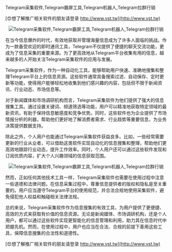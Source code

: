 Telegram采集软件,Telegram霸屏工具,Telegram机器人,Telegram拉群行销

[😍想了解推广相关软件的朋友请登录 http://www.vst.tw](http://www.vst.tw)

 <center><img src="https://vst.tw/MP4/tuiguang/png/7.png" alt="Telegram采集软件,Telegram霸屏工具,Telegram机器人,Telegram拉群行销"></center>

在当今信息爆炸的时代，有效地获取并管理海量信息成为了许多人面临的挑战。作为一款备受欢迎的即时通讯工具，Telegram不仅提供了便捷的聊天交流功能，更成为了信息采集的重要来源。为了更高效地从Telegram平台收集有用的信息，越来越多的人开始关注Telegram采集软件的应用与发展。

Telegram采集软件，作为一种自动化工具，能够帮助用户快速、准确地搜集和整理Telegram平台上的信息资源。这些软件通常具备搜索过滤、自动保存、定时更新等功能，使得用户能够轻松地收集到他们感兴趣的内容，包括但不限于新闻资讯、行业动态、市场信息等。

对于新闻媒体和市场调研机构而言，Telegram采集软件为他们提供了强大的信息搜集工具。通过设置关键词、频道筛选等功能，用户可以精准地获取特定领域的最新资讯，有助于保持信息敏感度和竞争优势。同时，这些软件也为企业提供了市场情报分析的利器，帮助他们更好地了解消费者需求、行业趋势等重要信息，为业务决策提供数据支持。

除此之外，个人用户也能通过Telegram采集软件获益良多。比如，一些经常需要更新的行业从业者，可以借助这类软件实现自动化的信息搜集和整理，帮助他们更高效地跟踪行业动态，提升工作效率。同时，个人用户还可以通过这些软件发现和订阅优质内容，扩大个人兴趣领域的信息获取范围。

 <center><img src="https://vst.tw/MP4/tuiguang/png/4.png" alt="Telegram采集软件,Telegram霸屏工具,Telegram机器人,Telegram拉群行销"></center>

然而，正如任何其他技术工具一样，Telegram采集软件也需要在使用过程中注意一些道德和法律问题。在信息采集过程中，尊重信息提供者的版权和隐私是至关重要的。用户应当遵守Telegram平台的使用规范，并合法合规地使用采集软件，避免侵犯他人权益和触碰相关法律法规。

总的来说，Telegram采集软件作为信息搜集的有效工具，为用户提供了更便捷、高效的方式来获取有价值的信息资源。无论是新闻媒体、市场调研机构，还是个人用户，都可以通过这些软件实现更智能化的信息管理和利用，助力其在信息时代中把握先机。然而，在使用过程中，用户也应当在合法、合规的前提下善用这些工具，保障信息搜集的合法性和道德性。

[😍想了解推广相关软件的朋友请登录 http://www.vst.tw](http://www.vst.tw)




